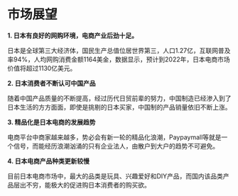 # 市场展望

**1.    日本有良好的网购环境，电商产业后劲十足。**

日本是全球第三大经济体，国民生产总值位居世界第三，人口1.27亿，互联网普及率94%，人均网购消费金额1164美金，数据显示，预计到2022年，日本电商市场价值将超过1130亿美元。

**2.    日本消费者不断认可中国产品**

随着中国产品质量的不断提高，经过历代日贸前辈的努力，中国制造已经渗入到了日本生活的方方面面，即使是挑剔的日本买家，中国制的产品销量依旧不断上涨。

**3.    精品化是日本电商的发展趋势**

电商平台中商家越来越多，势必会有新一轮的精品化浪潮，Paypaymall等就是一个信号，而能经历浪潮汹涌的只有企业法人，由散户到大户的趋势不可避免。

**4.    日本电商产品种类更新较慢**

目前日本电商市场中，最大的品类是玩具、兴趣爱好和DIY产品，而国内该品类产品层出不穷，能极大的促进购日本消费者的购买欲。

